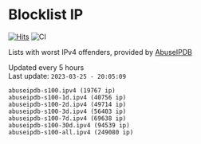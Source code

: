 # Blocklist IP

[![Hits](https://hits.seeyoufarm.com/api/count/incr/badge.svg?url=https%3A%2F%2Fgithub.com%2Fborestad%2Fblocklist-ip%2F&count_bg=%2379C83D&title_bg=%23555555&icon=&icon_color=%23E7E7E7&title=hits&edge_flat=false)](https://hits.seeyoufarm.com)  ![CI](https://img.shields.io/github/workflow/status/borestad/blocklist-ip/CI?style=flat-square)

Lists with worst IPv4 offenders, provided by [AbuseIPDB](https://www.abuseipdb.com/)

<!-- FOOTER-PLACEHOLDER -->
Updated every 5 hours<br>
Last update: `2023-03-25 - 20:05:09`
```
abuseipdb-s100.ipv4 (19767 ip)
abuseipdb-s100-1d.ipv4 (40756 ip)
abuseipdb-s100-2d.ipv4 (49714 ip)
abuseipdb-s100-3d.ipv4 (56403 ip)
abuseipdb-s100-7d.ipv4 (69638 ip)
abuseipdb-s100-30d.ipv4 (94539 ip)
abuseipdb-s100-all.ipv4 (249080 ip)
```
